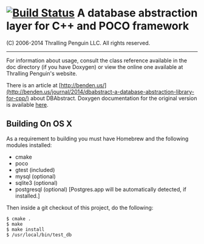 [![Build Status](https://travis-ci.org/jbenden/dbabstract.svg?style=flat&branch=master)](https://travis-ci.org/jbenden/dbabstract)
A database abstraction layer for C++ and POCO framework
=======================================================
 
(C) 2006-2014 Thralling Penguin LLC. All rights reserved.

---

For information about usage, consult the class reference available
in the doc directory (if you have Doxygen) or view the online one
available at Thralling Penguin's website.

There is an article at [http://benden.us/](http://benden.us/journal/2014/dbabstract-a-database-abstraction-library-for-cpp/) about DBAbstract. Doxygen documentation for the original version is available [here](http://www.thrallingpenguin.com/resources/dbabstract/).

Building On OS X
----------------

As a requirement to building you must have Homebrew and the following
modules installed:

* cmake
* poco
* gtest (included)
* mysql (optional)
* sqlite3 (optional)
* postgresql (optional) [Postgres.app will be automatically detected, if installed.]

Then inside a git checkout of this project, do the following:

    $ cmake .
    $ make
    $ make install
    $ /usr/local/bin/test_db

